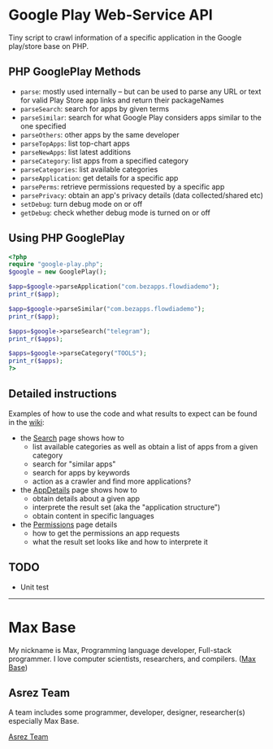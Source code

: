 # Google Play Web-Service API

Tiny script to crawl information of a specific application in the Google play/store base on PHP.

## PHP GooglePlay Methods
- `parse`: mostly used internally – but can be used to parse any URL or text for valid Play Store app links and return their packageNames
- `parseSearch`: search for apps by given terms
- `parseSimilar`: search for what Google Play considers apps similar to the one specified
- `parseOthers`: other apps by the same developer
- `parseTopApps`: list top-chart apps
- `parseNewApps`: list latest additions
- `parseCategory`: list apps from a specified category
- `parseCategories`: list available categories
- `parseApplication`: get details for a specific app
- `parsePerms`: retrieve permissions requested by a specific app
- `parsePrivacy`: obtain an app's privacy details (data collected/shared etc)
- `setDebug`: turn debug mode on or off
- `getDebug`: check whether debug mode is turned on or off

## Using PHP GooglePlay
```php
<?php
require "google-play.php";
$google = new GooglePlay();

$app=$google->parseApplication("com.bezapps.flowdiademo");
print_r($app);

$app=$google->parseSimilar("com.bezapps.flowdiademo");
print_r($app);

$apps=$google->parseSearch("telegram");
print_r($apps);

$apps=$google->parseCategory("TOOLS");
print_r($apps);
?>
```

## Detailed instructions
Examples of how to use the code and what results to expect can be found in the [wiki](https://github.com/BaseMax/GooglePlayWebServiceAPI/wiki):

- the [Search](https://github.com/BaseMax/GooglePlayWebServiceAPI/wiki/Search) page shows how to
    - list available categories as well as obtain a list of apps from a given category
    - search for "similar apps"
    - search for apps by keywords
    - action as a crawler and find more applications?
- the [AppDetails](https://github.com/BaseMax/GooglePlayWebServiceAPI/wiki/AppDetails) page shows how to
    - obtain details about a given app
    - interprete the result set (aka the "application structure")
    - obtain content in specific languages
- the [Permissions](https://github.com/BaseMax/GooglePlayWebServiceAPI/wiki/Permissions) page details
    - how to get the permissions an app requests
    - what the result set looks like and how to interprete it



## TODO

- Unit test

---------

# Max Base

My nickname is Max, Programming language developer, Full-stack programmer. I love computer scientists, researchers, and compilers. ([Max Base](https://maxbase.org/))

## Asrez Team

A team includes some programmer, developer, designer, researcher(s) especially Max Base.

[Asrez Team](https://www.asrez.com/)
